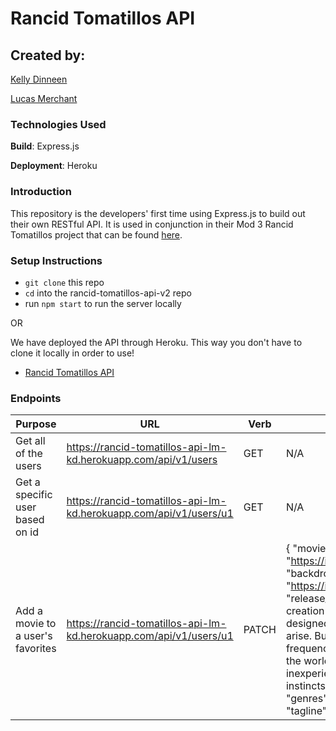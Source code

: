 # Rancid Tomatillos API

## Created by:
[Kelly Dinneen](https://github.com/kellydinneen) 

[Lucas Merchant](https://github.com/lbmerchant93) 

### Technologies Used
**Build**: Express.js

**Deployment**: Heroku

### Introduction
This repository is the developers' first time using Express.js to build out their own RESTful API. It is used in conjunction in their Mod 3 Rancid Tomatillos project that can be found [here](https://github.com/kellydinneen/rancid-tomatillos).

### Setup Instructions
- `git clone` this repo 
- `cd` into the rancid-tomatillos-api-v2 repo
- run `npm start` to run the server locally

OR

We have deployed the API through Heroku. This way you don't have to clone it locally in order to use!
- [Rancid Tomatillos API](https://rancid-tomatillos-api-lm-kd.herokuapp.com/)

### Endpoints 
| Purpose | URL | Verb | Request Body | Sample Response (happy path) |
| ------- | --- | ---- | ------------ | ---------------------------- |
| Get all of the users | https://rancid-tomatillos-api-lm-kd.herokuapp.com/api/v1/users | GET | N/A | { "users": [ { "id": "u1", "name": "Jessica Candel", "username": "Jessica", "password": "Candel", "favorites": [] }, ... ] } |
| Get a specific user based on id | https://rancid-tomatillos-api-lm-kd.herokuapp.com/api/v1/users/u1 | GET | N/A | { "id": "u1", "name": "Jessica Candel", "username": "Jessica", "password": "Candel", "favorites": [] } |
| Add a movie to a user's favorites | https://rancid-tomatillos-api-lm-kd.herokuapp.com/api/v1/users/u1 | PATCH | { "movie": { "id": 726739, "title": "Cats & Dogs 3: Paws Unite", "poster_path": "https://image.tmdb.org/t/p/original//4BgSWFMW2MJ0dT5metLzsRWO7IJ.jpg", "backdrop_path": "https://image.tmdb.org/t/p/original//t22fWbzdnThPseipsdpwgdPOPCR.jpg", "release_date": "2020-10-02", "overview": "It's been ten years since the creation of the Great Truce, an elaborate joint-species surveillance system designed and monitored by cats and dogs to keep the peace when conflicts arise. But when a tech-savvy villain hacks into wireless networks to use frequencies only heard by cats and dogs, he manipulates them into conflict and the worldwide battle between cats and dogs is BACK ON. Now, a team of inexperienced and untested agents will have to use their old-school animal instincts to restore order and peace between cats and dogs everywhere.", "genres": ["Comedy","Action"], "budget": 0, "revenue": 0, "runtime": 84, "tagline": "", "average_rating": 7 } } | { "id": "u1", "name": "Jessica Candel", "username": "Jessica", "password": "Candel", "favorites": [ { "id": 726739, "title": "Cats & Dogs 3: Paws Unite", "poster_path": "https://image.tmdb.org/t/p/original//4BgSWFMW2MJ0dT5metLzsRWO7IJ.jpg", ...] } |

